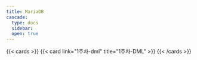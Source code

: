 ```yaml
---
title: MariaDB
cascade:
  type: docs
  sidebar:
  open: true
---
```


{{< cards >}}
  {{< card link="1주차-dml" title="1주차-DML" >}}
{{< /cards >}}